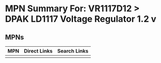 



# MPN Summary For: VR1117D12 > DPAK LD1117 Voltage Regulator 1.2 v

## MPNs
  

|MPN|Direct Links|Search Links|
| :--- | :--- | :--- |
||||
